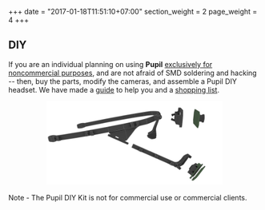 +++
date = "2017-01-18T11:51:10+07:00"
section_weight = 2
page_weight = 4
+++

## DIY

If you are an individual planning on using **Pupil** [exclusively for noncommercial purposes](#license), and are not afraid of SMD soldering and hacking -- then, buy the parts, modify the cameras, and assemble a Pupil DIY headset. We have made a [guide](#diy-kit-guide) to help you and a [shopping list](https://docs.google.com/spreadsheet/pub?key=0Al-zbr5hUFxPdEdJY1Z0dGRXU18yU0JxTVQ3THBOZFE&single=true&gid=0&output=html). 
  
<p align="center">
	<img class="padTop--2 padBottom--2" style="max-width: 70%" src="/images/pupil-hardware/diy_explosion.jpg" />
</p>

<aside class="notice">Note - The Pupil DIY Kit is not for commercial use or commercial clients.</aside>
